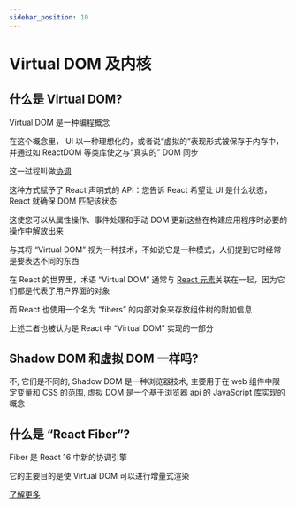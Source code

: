 ```yaml
---
sidebar_position: 10
---
```


# Virtual DOM 及内核

## 什么是 Virtual DOM?

Virtual DOM 是一种编程概念

在这个概念里， UI 以一种理想化的，或者说“虚拟的”表现形式被保存于内存中，并通过如 ReactDOM 等类库使之与“真实的” DOM 同步

这一过程叫做[协调](https://zh-hans.reactjs.org/docs/reconciliation.html)

这种方式赋予了 React 声明式的 API：您告诉 React 希望让 UI 是什么状态，React 就确保 DOM 匹配该状态

这使您可以从属性操作、事件处理和手动 DOM 更新这些在构建应用程序时必要的操作中解放出来

与其将 “Virtual DOM” 视为一种技术，不如说它是一种模式，人们提到它时经常是要表达不同的东西

在 React 的世界里，术语 “Virtual DOM” 通常与 [React 元素](https://zh-hans.reactjs.org/docs/rendering-elements.html)关联在一起，因为它们都是代表了用户界面的对象

而 React 也使用一个名为 “fibers” 的内部对象来存放组件树的附加信息

上述二者也被认为是 React 中 “Virtual DOM” 实现的一部分

## Shadow DOM 和虚拟 DOM 一样吗?

不, 它们是不同的, Shadow DOM 是一种浏览器技术, 主要用于在 web 组件中限定变量和 CSS 的范围, 虚拟 DOM 是一个基于浏览器 api 的 JavaScript 库实现的概念

## 什么是 “React Fiber”?

Fiber 是 React 16 中新的协调引擎

它的主要目的是使 Virtual DOM 可以进行增量式渲染

[了解更多](https://github.com/acdlite/react-fiber-architecture)
